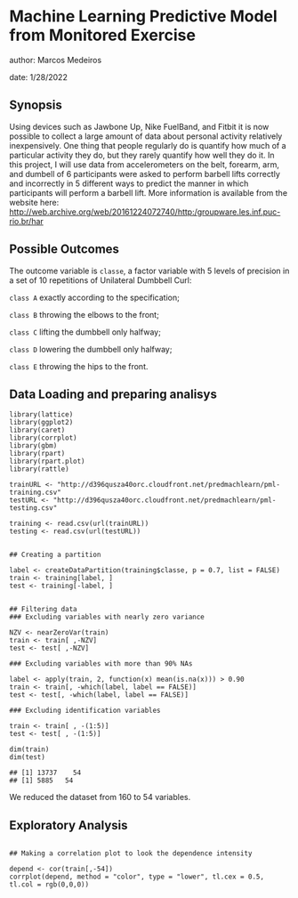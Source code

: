 # Machine Learning Predictive Model from Monitored Exercise

author: Marcos Medeiros

date: 1/28/2022

## Synopsis

Using devices such as Jawbone Up, Nike FuelBand, and Fitbit it is now possible to collect a large amount of data about personal activity relatively inexpensively. One thing that people regularly do is quantify how much of a particular activity they do, but they rarely quantify how well they do it. In this project, I will use data from accelerometers on the belt, forearm, arm, and dumbell of 6 participants were asked to perform barbell lifts correctly and incorrectly in 5 different ways to predict the manner in which participants will perform a barbell lift. More information is available from the website here: http://web.archive.org/web/20161224072740/http:/groupware.les.inf.puc-rio.br/har 

## Possible Outcomes

The outcome variable is `classe`, a factor variable  with 5 levels of precision in a set of 10 repetitions of Unilateral Dumbbell Curl:

`class A` exactly according to the specification;

`class B` throwing the elbows to the front;

`class C` lifting the dumbbell only halfway;

`class D` lowering the dumbbell only halfway;

`class E` throwing the hips to the front.

## Data Loading and preparing analisys 
```{r}
library(lattice)
library(ggplot2)
library(caret)
library(corrplot)
library(gbm)
library(rpart)
library(rpart.plot)
library(rattle)

trainURL <- "http://d396qusza40orc.cloudfront.net/predmachlearn/pml-training.csv"
testURL <- "http://d396qusza40orc.cloudfront.net/predmachlearn/pml-testing.csv"

training <- read.csv(url(trainURL))
testing <- read.csv(url(testURL))


## Creating a partition

label <- createDataPartition(training$classe, p = 0.7, list = FALSE)
train <- training[label, ]
test <- training[-label, ]


## Filtering data 
### Excluding variables with nearly zero variance

NZV <- nearZeroVar(train)
train <- train[ ,-NZV]
test <- test[ ,-NZV]

### Excluding variables with more than 90% NAs 

label <- apply(train, 2, function(x) mean(is.na(x))) > 0.90
train <- train[, -which(label, label == FALSE)]
test <- test[, -which(label, label == FALSE)]

### Excluding identification variables

train <- train[ , -(1:5)]
test <- test[ , -(1:5)]

dim(train)
dim(test)
```

```
## [1] 13737    54
## [1] 5885   54
```

We reduced the dataset from 160 to 54 variables.

## Exploratory Analysis

```{r}

## Making a correlation plot to look the dependence intensity

depend <- cor(train[,-54])
corrplot(depend, method = "color", type = "lower", tl.cex = 0.5, tl.col = rgb(0,0,0))
```
